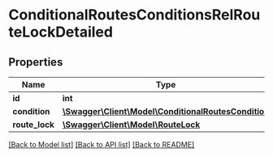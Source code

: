 # ConditionalRoutesConditionsRelRouteLockDetailed

## Properties
Name | Type | Description | Notes
------------ | ------------- | ------------- | -------------
**id** | **int** |  | [optional] 
**condition** | [**\Swagger\Client\Model\ConditionalRoutesCondition**](ConditionalRoutesCondition.md) |  | 
**route_lock** | [**\Swagger\Client\Model\RouteLock**](RouteLock.md) |  | 

[[Back to Model list]](../README.md#documentation-for-models) [[Back to API list]](../README.md#documentation-for-api-endpoints) [[Back to README]](../README.md)


